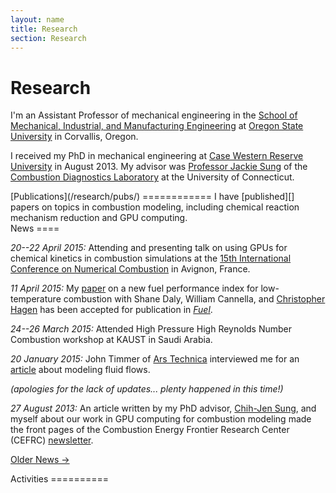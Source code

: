 ```yaml
---
layout: name
title: Research
section: Research
---
```


Research
========
I'm an Assistant Professor of mechanical engineering in the [School of Mechanical, Industrial, and Manufacturing Engineering][mime]
at [Oregon State University][osu] in Corvallis, Oregon.  

I received my PhD in mechanical engineering at [Case Western Reserve University][case] in August 2013. My advisor was [Professor Jackie Sung][sung] of the [Combustion Diagnostics Laboratory][cdl] at the University of Connecticut.  

<div class="section">
[Publications](/research/pubs/)
============
I have [published][] papers on topics in combustion modeling, including chemical reaction mechanism reduction and GPU computing.
</div>

<div class="section">
News
====

_20--22 April 2015:_ Attending and presenting talk on using GPUs for chemical kinetics in combustion simulations at the [15th International Conference on Numerical Combustion](http://www.nc15.ecp.fr/) in Avignon, France.

_11 April 2015:_ My [paper](http://dx.doi.org/10.1016/j.fuel.2015.04.010) on a new fuel performance index for low-temperature combustion with Shane Daly, William Cannella, and [Christopher Hagen](http://mime.oregonstate.edu/people/hagen) has been accepted for publication in [*Fuel*](http://www.sciencedirect.com/science/journal/00162361).

_24--26 March 2015:_ Attended High Pressure High Reynolds Number Combustion workshop at KAUST in Saudi Arabia.

_20 January 2015:_ John Timmer of [Ars Technica][ars] interviewed me for an [article](http://arstechnica.com/science/2015/01/the-future-of-control-putting-virtual-wind-turbines-inside-real-ones/) about modeling fluid flows.

_(apologies for the lack of updates... plenty happened in this time!)_

_27 August 2013:_ An article written by my PhD advisor, [Chih-Jen Sung][sung], and myself about our work in GPU computing for combustion modeling made the front pages of the Combustion Energy Frontier Research Center (CEFRC) [newsletter](http://www.princeton.edu/cefrc/Newsletters/CEFRCnewsVol4Issue1.pdf).


[Older News →](/research/news/)

</div>

<div class="section">
Activities
==========

</div>

[research]: /research/
[published]: /research/pubs
[personal]: /
[code]: /code/

[mime]: http://mime.oregonstate.edu/
[osu]: http://oregonstate.edu/
[case]: http://case.edu/
[sung]: http://www.engr.uconn.edu/me/cms/people/87-chihsung
[cdl]: http://combdiaglab.engr.uconn.edu/
[kylears]: http://arstechnica.com/author/kyle-niemeyer/
[ars]: http://arstechnica.com/

